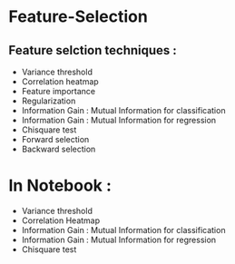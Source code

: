 # Feature-Selection

## Feature selction techniques :  
  * Variance threshold
  * Correlation heatmap
  * Feature importance
  * Regularization
  * Information Gain : Mutual Information for classification
  * Information Gain : Mutual Information for regression
  * Chisquare test
  * Forward selection
  * Backward selection

# In Notebook : 
  * Variance threshold
  * Correlation Heatmap
  * Information Gain : Mutual Information for classification
  * Information Gain : Mutual Information for regression
  * Chisquare test
